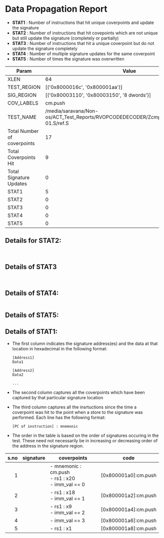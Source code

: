 
# Data Propagation Report

- **STAT1** : Number of instructions that hit unique coverpoints and update the signature
- **STAT2** : Number of instructions that hit covepoints which are not unique but still update the signature (completely or partially)
- **STAT3** : Number of instructions that hit a unique coverpoint but do not update the signature completely
- **STAT4** : Number of multiple signature updates for the same coverpoint
- **STAT5** : Number of times the signature was overwritten

| Param                     | Value    |
|---------------------------|----------|
| XLEN                      | 64      |
| TEST_REGION               | [('0x8000016c', '0x800001aa')]      |
| SIG_REGION                | [('0x80003110', '0x80003150', '8 dwords')]      |
| COV_LABELS                | cm.push      |
| TEST_NAME                 | /media/saravana/Non-os/ACT_Test_Reports/RVOPCODEDECODER/Zcmp/RV64/push/cm.push-01.S/ref.S    |
| Total Number of coverpoints| 17     |
| Total Coverpoints Hit     | 9      |
| Total Signature Updates   | 0      |
| STAT1                     | 5      |
| STAT2                     | 0      |
| STAT3                     | 0     |
| STAT4                     | 0     |
| STAT5                     | 0     |

## Details for STAT2:

```


```

## Details of STAT3

```


```

## Details of STAT4:

```

```

## Details of STAT5:



## Details of STAT1:

- The first column indicates the signature address(es) and the data at that location in hexadecimal in the following format:
  ```
  [Address1]
  Data1

  [Address2]
  Data2

  ...
  ```

- The second column captures all the coverpoints which have been captured by that particular signature location

- The third column captures all the insrtuctions since the time a coverpoint was
  hit to the point when a store to the signature was performed. Each line has
  the following format:
  ```
  [PC of instruction] : mnemonic
  ```
- The order in the table is based on the order of signatures occuring in the
  test. These need not necessarily be in increasing or decreasing order of the
  address in the signature region.

|s.no|signature|                        coverpoints                         |          code           |
|---:|---------|------------------------------------------------------------|-------------------------|
|   1|         |- mnemonic : cm.push<br> - rs1 : x20<br> - imm_val == 0<br> |[0x800001a0]:cm.push<br> |
|   2|         |- rs1 : x18<br> - imm_val == 1<br>                          |[0x800001a2]:cm.push<br> |
|   3|         |- rs1 : x9<br> - imm_val == 2<br>                           |[0x800001a4]:cm.push<br> |
|   4|         |- imm_val == 3<br>                                          |[0x800001a6]:cm.push<br> |
|   5|         |- rs1 : x1<br>                                              |[0x800001a8]:cm.push<br> |
